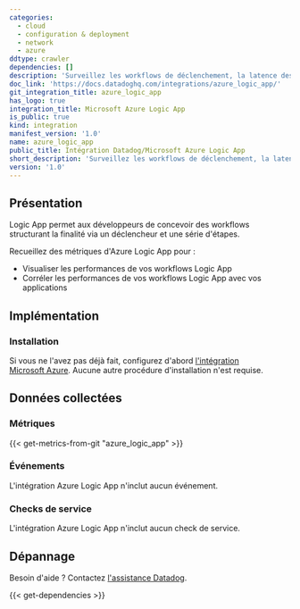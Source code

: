 ```yaml
---
categories:
  - cloud
  - configuration & deployment
  - network
  - azure
ddtype: crawler
dependencies: []
description: 'Surveillez les workflows de déclenchement, la latence des actions, les actions échouées, et plus encore.'
doc_link: 'https://docs.datadoghq.com/integrations/azure_logic_app/'
git_integration_title: azure_logic_app
has_logo: true
integration_title: Microsoft Azure Logic App
is_public: true
kind: integration
manifest_version: '1.0'
name: azure_logic_app
public_title: Intégration Datadog/Microsoft Azure Logic App
short_description: 'Surveillez les workflows de déclenchement, la latence des actions, les actions échouées, et plus encore.'
version: '1.0'
---
```

## Présentation
Logic App permet aux développeurs de concevoir des workflows structurant la finalité via un déclencheur et une série d'étapes.

Recueillez des métriques d'Azure Logic App pour :

* Visualiser les performances de vos workflows Logic App
* Corréler les performances de vos workflows Logic App avec vos applications

## Implémentation
### Installation

Si vous ne l'avez pas déjà fait, configurez d'abord [l'intégration Microsoft Azure][1]. Aucune autre procédure d'installation n'est requise.


## Données collectées
### Métriques
{{< get-metrics-from-git "azure_logic_app" >}}


### Événements
L'intégration Azure Logic App n'inclut aucun événement.

### Checks de service
L'intégration Azure Logic App n'inclut aucun check de service.

## Dépannage
Besoin d'aide ? Contactez [l'assistance Datadog][3].

[1]: https://docs.datadoghq.com/fr/integrations/azure
[2]: https://github.com/DataDog/dogweb/blob/prod/integration/azure_logic_app/azure_logic_app_metadata.csv
[3]: https://docs.datadoghq.com/fr/help


{{< get-dependencies >}}